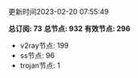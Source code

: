 更新时间2023-02-20 07:55:49

**总订阅: 73**
**总节点: 932**
**有效节点: 296**
- v2ray节点: 199
- ss节点: 96
- trojan节点: 1
